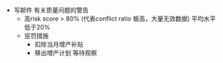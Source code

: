 - 写邮件 有关质量问题的警告
	- 高risk score > 80% (代表conflict ratio 极高，大量无效数据) 平均水平 低于20%
	- 惩罚措施
		- 扣除当月增产补贴
		- 移出增产计划 等待观察